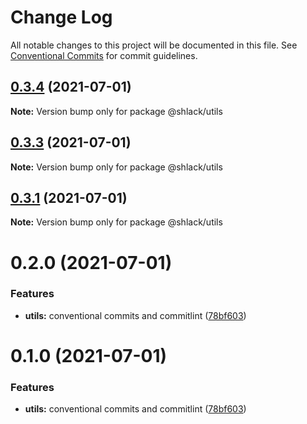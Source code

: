 # Change Log

All notable changes to this project will be documented in this file.
See [Conventional Commits](https://conventionalcommits.org) for commit guidelines.

## [0.3.4](https://github.com/handasolo/js-ts-monorepos/compare/v0.3.3...v0.3.4) (2021-07-01)

**Note:** Version bump only for package @shlack/utils





## [0.3.3](https://github.com/handasolo/js-ts-monorepos/compare/v0.3.2...v0.3.3) (2021-07-01)

**Note:** Version bump only for package @shlack/utils





## [0.3.1](https://github.com/handasolo/js-ts-monorepos/compare/v0.3.0...v0.3.1) (2021-07-01)

**Note:** Version bump only for package @shlack/utils





# 0.2.0 (2021-07-01)


### Features

* **utils:** conventional commits and commitlint ([78bf603](https://github.com/mike-north/js-ts-monorepos/commit/78bf603e58f0c9b0e28766a185b173022717b7aa))





# 0.1.0 (2021-07-01)


### Features

* **utils:** conventional commits and commitlint ([78bf603](https://github.com/mike-north/js-ts-monorepos/commit/78bf603e58f0c9b0e28766a185b173022717b7aa))
